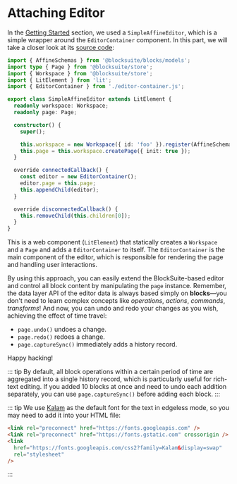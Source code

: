 # Attaching Editor

In the [Getting Started](./getting-started) section, we used a `SimpleAffineEditor`, which is a simple wrapper around the `EditorContainer` component. In this part, we will take a closer look at its [source code](https://github.com/toeverything/blocksuite/blob/master/packages/editor/src/components/simple-affine-editor.ts):

```ts
import { AffineSchemas } from '@blocksuite/blocks/models';
import type { Page } from '@blocksuite/store';
import { Workspace } from '@blocksuite/store';
import { LitElement } from 'lit';
import { EditorContainer } from './editor-container.js';

export class SimpleAffineEditor extends LitElement {
  readonly workspace: Workspace;
  readonly page: Page;

  constructor() {
    super();

    this.workspace = new Workspace({ id: 'foo' }).register(AffineSchemas);
    this.page = this.workspace.createPage({ init: true });
  }

  override connectedCallback() {
    const editor = new EditorContainer();
    editor.page = this.page;
    this.appendChild(editor);
  }

  override disconnectedCallback() {
    this.removeChild(this.children[0]);
  }
}
```

This is a web component (`LitElement`) that statically creates a `Workspace` and a `Page` and adds a `EditorContainer` to itself. The `EditorContainer` is the main component of the editor, which is responsible for rendering the page and handling user interactions.

By using this approach, you can easily extend the BlockSuite-based editor and control all block content by manipulating the `page` instance. Remember, the data layer API of the editor data is always based simply on **blocks**—you don't need to learn complex concepts like _operations_, _actions_, _commands_, _transforms_! And now, you can undo and redo your changes as you wish, achieving the effect of time travel:

- `page.undo()` undoes a change.
- `page.redo()` redoes a change.
- `page.captureSync()` immediately adds a history record.

Happy hacking!

::: tip
By default, all block operations within a certain period of time are aggregated into a single history record, which is particularly useful for rich-text editing. If you added 10 blocks at once and need to undo each addition separately, you can use `page.captureSync()` before adding each block.
:::

::: tip
We use [Kalam](https://fonts.google.com/specimen/Kalam) as the default font for the text in edgeless mode, so you may need to add it into your HTML file:

```html
<link rel="preconnect" href="https://fonts.googleapis.com" />
<link rel="preconnect" href="https://fonts.gstatic.com" crossorigin />
<link
  href="https://fonts.googleapis.com/css2?family=Kalam&display=swap"
  rel="stylesheet"
/>
```

:::
